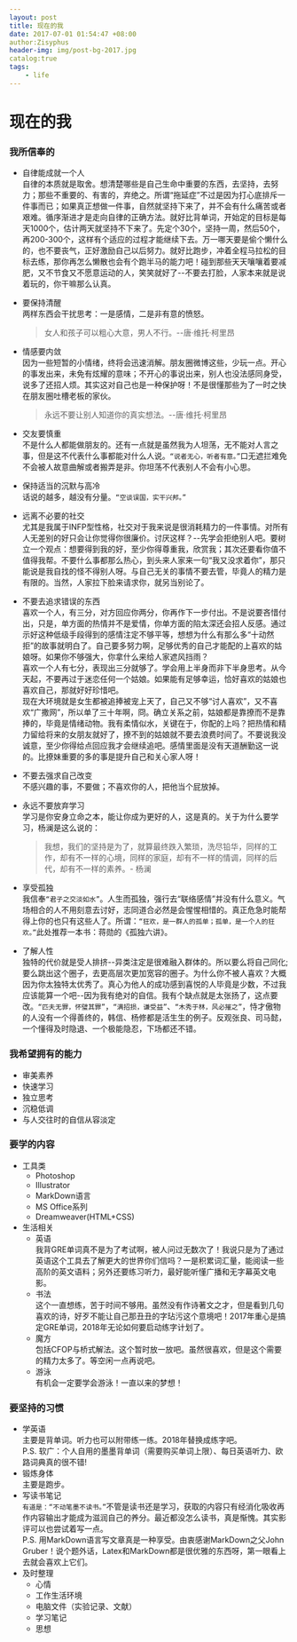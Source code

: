 ```yaml
---
layout: post
title: 现在的我
date: 2017-07-01 01:54:47 +08:00
author:Zisyphus
header-img: img/post-bg-2017.jpg
catalog:true
tags: 
	- life
---
```



# 现在的我

### 我所信奉的

*   自律能成就一个人  
    自律的本质就是取舍。想清楚哪些是自己生命中重要的东西，去坚持，去努力；那些不重要的、有害的，弃绝之。所谓“拖延症”不过是因为打心底排斥一件事而已；如果真正想做一件事，自然就坚持下来了，并不会有什么痛苦或者艰难。循序渐进才是走向自律的正确方法。就好比背单词，开始定的目标是每天1000个，估计两天就坚持不下来了。先定个30个，坚持一周，然后50个，再200-300个，这样有个适应的过程才能继续下去。万一哪天要是偷个懒什么的，也不要丧气，正好激励自己以后努力。就好比跑步，冲着全程马拉松的目标去练，那你再怎么懒散也会有个跑半马的能力吧！碰到那些天天嚷嚷着要减肥，又不节食又不愿意运动的人，笑笑就好了--不要去打脸，人家本来就是说着玩的，你干嘛那么认真。

*   要保持清醒  
    两样东西会干扰思考：一是感情，二是非有意的愤怒。

	>  女人和孩子可以粗心大意，男人不行。--唐·维托·柯里昂

*   情感要内敛  
    因为一些短暂的小情绪，终将会迅速消解。朋友圈微博这些，少玩一点。开心的事发出来，未免有炫耀的意味；不开心的事说出来，别人也没法感同身受，说多了还招人烦。其实这对自己也是一种保护呀！不是很懂那些为了一时之快在朋友圈吐槽老板的家伙。

	>  永远不要让别人知道你的真实想法。--唐·维托·柯里昂
 
*   交友要慎重  
    不是什么人都能做朋友的。还有一点就是虽然我为人坦荡，无不能对人言之事，但是这不代表什么事都能对什么人说。`“说者无心，听者有意。”`口无遮拦难免不会被人故意曲解或者搬弄是非。你坦荡不代表别人不会有小心思。

*   保持适当的沉默与高冷  
    话说的越多，越没有分量。`“空谈误国，实干兴邦。”`

*   远离不必要的社交  
    尤其是我属于INFP型性格，社交对于我来说是很消耗精力的一件事情。对所有人无差别的好只会让你觉得你很廉价。讨厌这样？--先学会拒绝别人吧。要树立一个观点：想要得到我的好，至少你得尊重我，欣赏我；其次还要看你值不值得我帮。不要什么事都那么热心，到头来人家来一句“我又没求着你”，那只能说是我自找的怪不得别人呀。与自己无关的事情不要去管，毕竟人的精力是有限的。当然，人家拉下脸来请求你，就另当别论了。

*   不要去追求错误的东西  
    喜欢一个人，有三分，对方回应你两分，你再作下一步付出。不是说要吝惜付出，只是，单方面的热情并不是爱情，你单方面的陷太深还会招人反感。通过示好这种低级手段得到的感情注定不够平等，想想为什么有那么多“十动然拒”的故事就明白了。自己要多努力啊，足够优秀的自己才能配的上喜欢的姑娘呀。如果你不够强大，你拿什么来给人家遮风挡雨？  
    喜欢一个人有七分，表现出三分就够了。学会用上半身而非下半身思考。从今天起，不要再过于迷恋任何一个姑娘。如果能有足够幸运，恰好喜欢的姑娘也喜欢自己，那就好好珍惜吧。   
    现在大环境就是女生都被追捧被宠上天了，自己又不够“讨人喜欢”，又不喜欢“广撒网”，所以单了三十年啊，冏。确立关系之前，姑娘都是靠撩而不是靠捧的，毕竟是情绪动物。我有柔情似水，关键在于，你配的上吗？把热情和精力留给将来的女朋友就好了，撩不到的姑娘就不要去浪费时间了。不要说我没诚意，至少你得给点回应我才会继续追吧。感情里面是没有天道酬勤这一说的。比撩妹重要的多的事是提升自己和关心家人呀！

*   不要去强求自己改变  
    不感兴趣的事，不要做；不喜欢你的人，把他当个屁放掉。

*   永远不要放弃学习  
    学习是你安身立命之本，能让你成为更好的人，这是真的。关于为什么要学习，杨澜是这么说的：


	> 我想，我们的坚持是为了，就算最终跌入繁琐，洗尽铅华，同样的工作，却有不一样的心境，同样的家庭，却有不一样的情调，同样的后代，却有不一样的素养。- 杨澜


*   享受孤独  
    我信奉`“君子之交淡如水”`。人生而孤独，强行去“联络感情”并没有什么意义。气场相合的人不用刻意去讨好，志同道合必然是会惺惺相惜的。真正危急时能帮得上你的也只有这些人了。所谓：`“狂欢，是一群人的孤单；孤单，是一个人的狂欢。”`此处推荐一本书：蒋勋的《孤独六讲》。

*   了解人性  
    独特的代价就是受人排挤--异类注定是很难融入群体的。所以要么将自己同化;要么跳出这个圈子，去更高层次更加宽容的圈子。为什么你不被人喜欢？大概因为你太独特太优秀了。真心为他人的成功感到喜悦的人毕竟是少数，不过我应该能算一个吧--因为我有绝对的自信。我有个缺点就是太张扬了，这点要改。`“匹夫无罪，怀璧其罪”`，`“满招损，谦受益”`、`“木秀于林，风必摧之”`，恃才傲物的人没有一个得善终的，韩信、杨修都是活生生的例子。反观张良、司马懿，一个懂得及时隐退、一个极能隐忍，下场都还不错。


### 我希望拥有的能力

*   审美素养
*   快速学习
*   独立思考
*   沉稳低调
*   与人交往时的自信从容淡定

### 要学的内容

*   工具类
    *   Photoshop
    *   Illustrator
    *   MarkDown语言
    *   MS Office系列
    *   Dreamweaver(HTML+CSS)
*   生活相关
    *   英语  
        我背GRE单词真不是为了考试啊，被人问过无数次了！我说只是为了通过英语这个工具去了解更大的世界你们信吗？一是积累词汇量，能阅读一些高阶的英文语料；另外还要练习听力，最好能听懂广播和无字幕英文电影。
    *   书法  
        这个一直想练，苦于时间不够用。虽然没有作诗著文之才，但是看到几句喜欢的诗，好歹不能让自己那丑丑的字玷污这个意境吧！2017年重心是搞定GRE单词，2018年无论如何要启动练字计划了。
    *   魔方  
        包括CFOP与桥式解法。这个暂时放一放吧。虽然很喜欢，但是这个需要的精力太多了。等空闲一点再说吧。
    *   游泳  
        有机会一定要学会游泳！一直以来的梦想！

### 要坚持的习惯

*   学英语  
    主要是背单词。听力也可以附带练一练。2018年替换成练字吧。  
    P.S. 软广：个人自用的墨墨背单词（需要购买单词上限）、每日英语听力、欧路词典真的很不错!
*   锻炼身体  
    主要是跑步。
*   写读书笔记  
    `有道是：“不动笔墨不读书。”`不管是读书还是学习，获取的内容只有经消化吸收再作内容输出才能成为滋润自己的养分。最近都没怎么读书，真是惭愧。其实影评可以也尝试着写一点。  
    P.S. 用MarkDown语言写文章真是一种享受。由衷感谢MarkDown之父John Gruber！说个题外话，Latex和MarkDown都是很优雅的东西呀，第一眼看上去就会喜欢上它们。
* 及时整理
	* 心情
	* 工作生活环境
	* 电脑文件（实验记录、文献）
	* 学习笔记
	* 思想